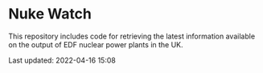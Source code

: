 # Nuke Watch

This repository includes code for retrieving the latest information available on the output of EDF nuclear power plants in the UK.

Last updated: 2022-04-16 15:08